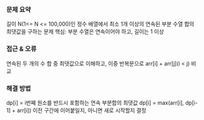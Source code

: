### 문제 요약
길이 N(1<= N <= 100,000)인 정수 배열에서 최소 1개 이상의 연속된 부분 수열 합의 최댓값을 구하는 문제
핵심: 부분 수열은 연속이어야 하고, 길이는 1 이상

### 접근 & 오류
연속된 두 개의 수 합 중 최댓값으로 이해하고, 이중 반복문으로 arr[i] + arr[j](i < j) 비교

### 해결 방법
dp[i] = i번째 원소를 반드시 포함하는 연속 부분합의 최댓값
dp[i] = max(arr[i], dp[i-1] + arr[i])
이전 구간에 이어붙일지, 아니면 새로 시작할지 결정
